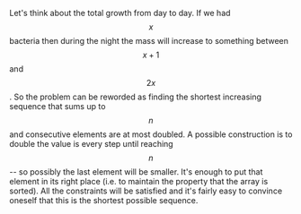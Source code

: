 Let's think about the total growth from day to day.  If we had $$x$$ bacteria then during the night the mass will increase to something between $$x+1$$ and $$2x$$.  So the problem can be reworded as finding the shortest increasing sequence that sums up to $$n$$ and consecutive elements are at most doubled.  A possible construction is to double the value is every step until reaching $$n$$ -- so possibly the last element will be smaller.  It's enough to put that element in its right place (i.e. to maintain the property that the array is sorted).  All the constraints will be satisfied and it's fairly easy to convince oneself that this is the shortest possible sequence.
